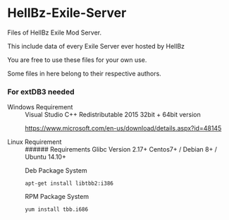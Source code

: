 # HellBz-Exile-Server

Files of HellBz Exile Mod Server. 

This include data of every Exile Server ever hosted by HellBz

You are free to use these files for your own use. 

Some files in here belong to their respective authors.

### For extDB3 needed
<dl>
  <dt>Windows Requirement</dt>
  <dd>Visual Studio C++ Redistributable 2015 32bit + 64bit version
  
  https://www.microsoft.com/en-us/download/details.aspx?id=48145</dd>

  <dt>Linux Requirement</dt>
  <dd>###### Requirements Glibc Version 2.17+ Centos7+ / Debian 8+ / Ubuntu 14.10+
  
  Deb Package System
  
  `apt-get install libtbb2:i386`

  RPM Package System

  `yum install tbb.i686`
</dd>
</dl>











